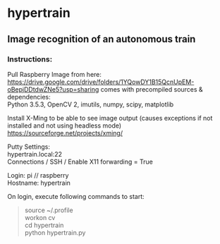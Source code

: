 # hypertrain
## Image recognition of an autonomous train

### Instructions:
Pull Raspberry Image from here: https://drive.google.com/drive/folders/1YQowDY1B15QcnUpEM-oBepjDDtdwZNe5?usp=sharing
comes with precompiled sources & dependencies:\
Python 3.5.3, OpenCV 2, imutils, numpy, scipy, matplotlib

Install X-Ming to be able to see image output (causes exceptions if not installed and not using headless mode)\
https://sourceforge.net/projects/xming/

Putty Settings:\
hypertrain.local:22\
Connections / SSH / Enable X11 forwarding = True

Login: pi // raspberry\
Hostname: hypertrain

On login, execute following commands to start:
> source ~/.profile\
> workon cv\
> cd hypertrain\
> python hypertrain.py
